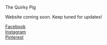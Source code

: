 The Quirky Pig

Website coming soon. Keep tuned for updates!

<a href ="https://Facebook.com/thequirkypig"> Facebook </a> <br>
<a href ="https://instagram.com/thequirkypig"> Instagram </a> <br>
<a href ="https://pinterest.com/thequirkypig"> Pinterest </a> <br>
